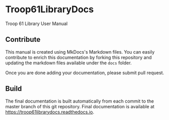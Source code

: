 # Troop61LibraryDocs

Troop 61 Library User Manual

## Contribute

This manual is created using MkDocs's Markdown files. You can easily contribute 
to enrich this documentation by forking this repository and updating the markdown 
files available under the `docs` folder.

Once you are done adding your documentation, please submit pull request.


## Build

The final documentation is built automatically from each commit to the master branch of this git 
repository. Final documentation is available at https://troop61librarydocs.readthedocs.io.
